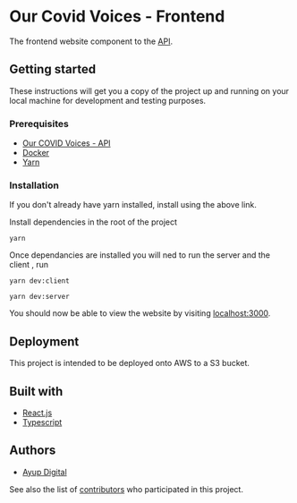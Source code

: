 # Our Covid Voices - Frontend

The frontend website component to the [API](https://github.com/Our-COVID-Voices/api).

## Getting started

These instructions will get you a copy of the project up and running on your local machine for
development and testing purposes.

### Prerequisites

- [Our COVID Voices - API](https://github.com/Our-COVID-Voices/api)
- [Docker](https://www.docker.com)
- [Yarn](https://yarnpkg.com/en/docs/install)

### Installation

If you don't already have yarn installed, install using the above link.

Install dependencies in the root of the project

`yarn`

Once dependancies are installed you will ned to run the server and the client , run

`yarn dev:client`

`yarn dev:server`

You should now be able to view the website by visiting [localhost:3000](http://localhost:3000).

## Deployment

This project is intended to be deployed onto AWS to a S3 bucket.

## Built with

- [React.js](https://https://reactjs.org/)
- [Typescript](http://www.typescriptlang.org/)

## Authors

- [Ayup Digital](https://ayup.agency/)

See also the list of [contributors](https://github.com/Our-COVID-Voices/frontend/graphs/contributors) who
participated in this project.
